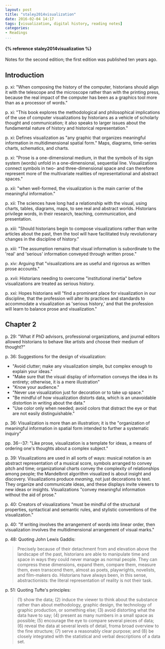 ```yaml
---
layout: post
title: "staley2014visualization"
date: 2016-02-04 14:17
tags: [visualization, digital history, reading notes]
categories: 
- Readings
...
```




<h4>{% reference staley2014visualization %}</h4>

Notes for the second edition; the first edition was published ten years ago.

## Introduction

p. xi: "When composing the history of the computer, historians should align it 
with the telescope and the microscope rather than with the printing press, 
because the real impact of the computer has been as a graphics tool more than 
as a processor of words."

p. xi: "This book explores the methodological and philosophical implications 
of the use of computer visualizations by historians as a vehicle of scholarly 
thought and communication; it also speaks to larger issues about the 
fundamental nature of history and historical representation."

p. xi: Defines visualization as "any graphic that organizes meaningful 
information in multidimensional spatial form." Maps, diagrams, time-series 
charts, schematics, and charts.

p. xi: "Prose is a one-dimensional medium, in that the symbols of its sign 
system (words) unfold in a one-dimensional, sequential line. Visualizations 
connect symbols in two- and three-dimensional space and can therefore 
represent more of the multivariate realities of representational and abstract 
spaces."

p. xii: "when well-formed, the visualization is the main carrier of the 
meaningful information."

p. xii: The sciences have long had a relationship with the visual, using 
charts, tables, diagrams, maps, to see real and abstract worlds. Historians 
privilege words, in their research, teaching, communication, and presentation.

p. xiii: "Should historians begin to compose visualizations rather than write 
articles about the past, then the tool will have facilitated truly 
revolutionary changes in the discipline of history."

p. xiii: "The assumption remains that visual information is subordinate to the 
'real' and 'serious' information conveyed through written prose."

p. xiv: Arguing that "visualizations are as useful and rigorous as written 
prose accounts."

p. xvii: Historians needing to overcome "institutional inertia" before 
visualizations are treated as serious history.

p. xxi: Hopes historians will "find a prominent place for visualization in our 
discipline, that the profession will alter its practices and standards to 
accommodate a visualization as 'serious history,' and that the profession will 
learn to balance prose and visualization."

## Chapter 2

p. 29: "What if PhD advisors, professional organizations, and journal editors 
allowed historians to behave like artists and choose their medium of thought?"

p. 36: Suggestions for the design of visualization:

-   "Avoid clutter; make any visualization simple, but complex enough to 
    explain your ideas."
-   "Make sure that the visual display of information conveys the idea in its 
     entirety; otherwise, it is a mere illustration"
-   "Know your audience."
-   "Never use visualization just for decoration or to take up space."
-   "Be mindful of how visualization distorts data, which is an unavoidable 
     distortion in writing about the data."
-   "Use color only when needed; avoid colors that distract the eye or that 
     are not easily distinguishable."

p. 36: Visualization is more than an illustration; it is the "organization of 
meaningful information in spatial form intended to further a systematic 
inquiry"

pp. 36--37: "Like prose, visualization is a template for ideas, a means of 
ordering one's thoughts about a complex subject."

p. 39: Visualizations are used in all sorts of ways: musical notation is an 
abstract representation of a musical score, symbols arranged to convey pitch 
and time; organizational charts convey the complexity of relationships among 
people; the Mandelbrot algorithm visualized is about insight and discovery. 
Visualizations produce *meaning*, not just decorations to text. They organize 
and communicate ideas, and these displays invite viewers to new ideas or 
insights. Visualizations "convey meaningful information without the aid of 
prose."

p. 40: Creators of visualizations "must be mindful of the structural 
properties, syntactical and semantic rules, and stylistic conventions of the 
visualization."

p. 40: "If writing involves the arrangement of words into linear order, then 
visualization involves the multidimensional arrangement of visual marks."

p. 48: Quoting John Lewis Gaddis:

> Precisely because of their detachment from and elevation above the landscape 
> of the past, historians are able to manipulate time and space in ways they 
> could never manage as normal people. They can compress these dimensions, 
> expand them, compare them, measure them, even transcend them, almost as 
> poets, playwrights, novelists, and film-makers do. Historians have always 
> been, in this sense, abstractionists: the literal representation of reality 
> is not their task.

p. 51: Quoting Tufte's principles:

> (1) show the data; (2) induce the viewer to think about the substance rather 
> than about methodology, graphic design, the technology of graphic 
> production, or something else; (3) avoid distorting what the data have to 
> say; (4) present as many numbers in a small space as possible; (5) encourage 
> the eye to compare several pieces of data; (6) reveal the data at several 
> levels of detail, froma broad overview to the fine structure; (7) serve a 
> reasonably clear purpose; and (8) be closely integrated with the statistical 
> and verbal descriptions of a data set.
